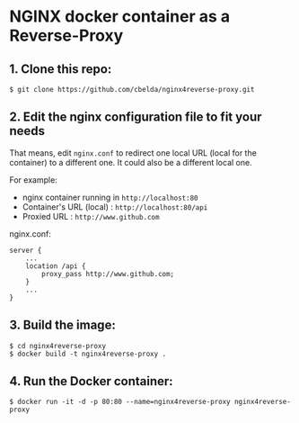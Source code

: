 # **NGINX** docker container as a **Reverse-Proxy**

## 1. Clone this repo:

`$ git clone https://github.com/cbelda/nginx4reverse-proxy.git`

## 2. Edit the nginx configuration file to fit your needs
That means, edit `nginx.conf` to redirect one local URL (local for the container) to a different one. It could also be a different local one.

For example:
- nginx container running in `http://localhost:80`
- Container's URL (local) : `http://localhost:80/api`
- Proxied URL : `http://www.github.com`

nginx.conf:
```nginx
server {
    ...
    location /api {
        proxy_pass http://www.github.com;
    }
    ...
}
```

## 3. Build the image:

```
$ cd nginx4reverse-proxy
$ docker build -t nginx4reverse-proxy .
```

## 4. Run the Docker container:

```
$ docker run -it -d -p 80:80 --name=nginx4reverse-proxy nginx4reverse-proxy
```
